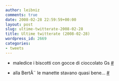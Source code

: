 ```yaml
---
author: leibniz
comments: true
date: 2008-02-28 22:59:59+00:00
layout: post
slug: ultime-twitterate-2008-02-28
title: Ultime twitterate (2008-02-28)
wordpress_id: 2669
categories:
- tweets
---
```



	
  * maledice i biscotti con gocce di cioccolato Gs [#](http://twitter.com/leibniz/statuses/764351642)

	
  * alla BertÃ¨ le manette stavano quasi bene... [#](http://twitter.com/leibniz/statuses/764633410)


